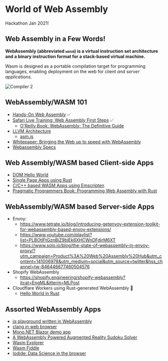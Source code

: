 # World of Web Assembly

Hackathon Jan 2021!

## Web Assembly in a Few Words!

**WebAssembly (abbreviated `wasm`) is a virtual instruction set architecture and a binary instruction format for a stack-based virtual machine.**

Wasm is designed as a portable compilation target for programming languages, enabling deployment on the web for client _and server applications._

![Compiler 2](https://us-east-1-anand-files.s3.amazonaws.com/compiler-visual-2.png)

## WebAssembly/WASM 101

- [Hands-On Web Assembly](https://evilmartians.com/chronicles/hands-on-webassembly-try-the-basics) ✅
- [Safari Live Training: Web Assembly First Steps](https://learning.oreilly.com/live-training/courses/webassembly-first-steps/0636920430827/) ✅
  - [O'Reilly Book: WebAssembly: The Definitive Guide](https://learning.oreilly.com/library/view/webassembly-the-definitive/9781492089834/ch01.html#wasm_tdg:introduction)
- [LLVM Architecture](http://www.aosabook.org/en/llvm.html)
  - [asm.js](http://asmjs.org/)
- [Whitepaper: Bringing the Web up to speed with WebAssembly](https://dl.acm.org/doi/pdf/10.1145/3062341.3062363)
- [Webassembly Specs](https://webassembly.org/specs/)

## Web Assembly/WASM based Client-side Apps

- [DOM Hello World](https://rustwasm.github.io/docs/wasm-bindgen/examples/dom.html#cargotoml)
- [Single Page Apps using Rust](http://www.sheshbabu.com/posts/rust-wasm-yew-single-page-application/)
- [C/C++ based WASM Apps using Emscripten](https://emscripten.org/docs/getting_started/Tutorial.html)
- [Pragmatic Programmers Book: Programming Web Assembly with Rust](https://pragprog.com/titles/khrust/programming-webassembly-with-rust/)

## WebAssembly/WASM based Server-side Apps

- Envoy:
  - https://www.tetrate.io/blog/introducing-getenvoy-extension-toolkit-for-webassembly-based-envoy-extensions/
  - https://www.youtube.com/playlist?list=PLBOtlFtGznBiZ9blEk6XHCWnDFdjrM6XT
  - https://www.solo.io/blog/the-state-of-webassembly-in-envoy-proxy/?utm_campaign=Product%3A%20Web%20Assembly%20Hub&utm_content=141006978&utm_medium=social&utm_source=twitter&hss_channel=tw-846446677460504576
- Shopify WebAssembly
  - https://shopify.engineering/shopify-webassembly?itcat=EngML&itterm=MLPost
- Cloudflare Workers using Rust-generated WebAssembly 🚧
  - [Hello World in Rust](https://developers.cloudflare.com/workers/tutorials/hello-world-rust)

## Assorted WebAssembly Apps

- [jq playground written in WebAssembly](https://www.jqkungfu.com/)
- [clang in web browser](https://tbfleming.github.io/cib/)
- [Mono.NET Blazor demo app](https://blazor-demo.github.io/Counter)
- [A WebAssembly Powered Augmented Reality Sudoku Solver](https://blog.scottlogic.com/2020/01/03/webassembly-sudoku-solver.html)
- [Wasm Explorer](http://mbebenita.github.io/WasmExplorer/)
- [Wasm Fiddle](https://wasdk.github.io/WasmFiddle/)
- [Iodide: Data Science in the browser](https://alpha.iodide.io/)
